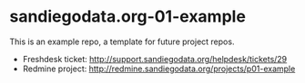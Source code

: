 sandiegodata.org-01-example
===========================

This is an example repo, a template for future project repos. 

* Freshdesk ticket: http://support.sandiegodata.org/helpdesk/tickets/29
* Redmine project: http://redmine.sandiegodata.org/projects/p01-example
